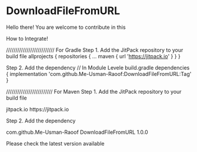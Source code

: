 # DownloadFileFromURL
Hello there!
You are welcome to contribute in this

How to Integrate!

////////////////////////// For Gradle
Step 1. Add the JitPack repository to your build file
allprojects {
		repositories {
			...
			maven { url 'https://jitpack.io' }
		}
	}
 
Step 2. Add the dependency
// In Module Levele build.gradle
dependencies {
	        implementation 'com.github.Me-Usman-Raoof:DownloadFileFromURL:Tag'
	}

///////////////////////// For Maven
Step 1. Add the JitPack repository to your build file

<repositories>
		<repository>
		    <id>jitpack.io</id>
		    <url>https://jitpack.io</url>
		</repository>
	</repositories>

 Step 2. Add the dependency

 <dependency>
	    <groupId>com.github.Me-Usman-Raoof</groupId>
	    <artifactId>DownloadFileFromURL</artifactId>
	    <version>1.0.0</version>
	</dependency>

Please check the latest version available
